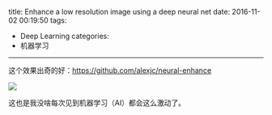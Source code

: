 title: Enhance a low resolution image using a deep neural net
date: 2016-11-02 00:19:50
tags:
- Deep Learning
categories:
- 机器学习
---

这个效果出奇的好：https://github.com/alexjc/neural-enhance

![](https://github.com/alexjc/neural-enhance/raw/master/docs/BankLobby_example.gif)

这也是我没啥每次见到机器学习（AI）都会这么激动了。

